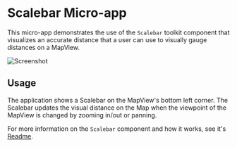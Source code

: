 # Scalebar Micro-app

This micro-app demonstrates the use of the `Scalebar` toolkit component that visualizes an accurate distance that a user can use to visually gauge distances on a MapView.

![Screenshot](../../toolkit/Scalebar/screenshot.jpg)

## Usage

The application shows a Scalebar on the MapView's bottom left corner. The Scalebar updates the visual distance on the Map when the viewpoint of the MapView is changed by zooming in/out or panning.

For more information on the `Scalebar` component and how it works, see it's [Readme](../../toolkit/Scalebar/README.md).
